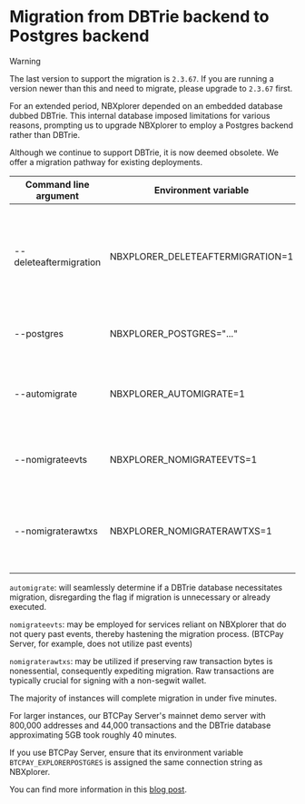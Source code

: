 # Migration from DBTrie backend to Postgres backend

> [!WARNING]  
> The last version to support the migration is `2.3.67`. If you are running a version newer than this and need to migrate, please upgrade to `2.3.67` first.

For an extended period, NBXplorer depended on an embedded database dubbed DBTrie. This internal database imposed limitations for various reasons, prompting us to upgrade NBXplorer to employ a Postgres backend rather than DBTrie.

Although we continue to support DBTrie, it is now deemed obsolete. We offer a migration pathway for existing deployments.

| Command line argument  | Environment variable | Description |
|---|---|---|
| --deleteaftermigration | NBXPLORER_DELETEAFTERMIGRATION=1  | Once migration succeed, delete the original DBTrie database (default: false) |
| --postgres  |  NBXPLORER_POSTGRES="..."  | The connection string to postgres  |
| --automigrate  | NBXPLORER_AUTOMIGRATE=1  | If DBTrie database exists, migrate it (default: false)|
| --nomigrateevts  | NBXPLORER_NOMIGRATEEVTS=1  | Do not migrate the events table (default: false) |
| --nomigraterawtxs  | NBXPLORER_NOMIGRATERAWTXS=1  | Do not migrate the raw bytes of transactions (default: false) |

`automigrate`: will seamlessly determine if a DBTrie database necessitates migration, disregarding the flag if migration is unnecessary or already executed.

`nomigrateevts`: may be employed for services reliant on NBXplorer that do not query past events, thereby hastening the migration process. (BTCPay Server, for example, does not utilize past events)

`nomigraterawtxs`: may be utilized if preserving raw transaction bytes is nonessential, consequently expediting migration. Raw transactions are typically crucial for signing with a non-segwit wallet.

The majority of instances will complete migration in under five minutes.

For larger instances, our BTCPay Server's mainnet demo server with 800,000 addresses and 44,000 transactions and the DBTrie database approximating 5GB took roughly 40 minutes.

If you use BTCPay Server, ensure that its environment variable `BTCPAY_EXPLORERPOSTGRES` is assigned the same connection string as NBXplorer.

You can find more information in this [blog post](https://blog.btcpayserver.org/nbxplorer-postgres/).